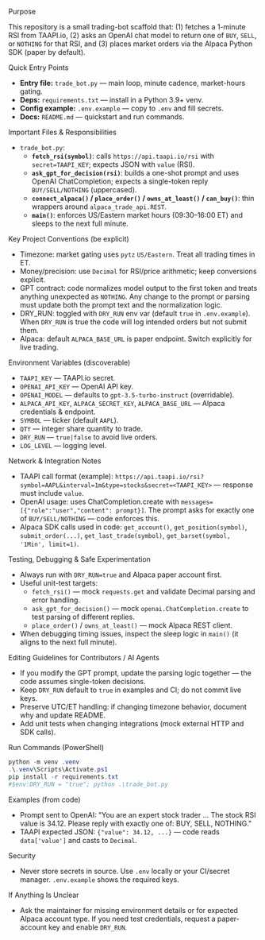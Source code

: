 Purpose

This repository is a small trading-bot scaffold that: (1) fetches a 1-minute RSI from TAAPI.io, (2) asks an OpenAI chat model to return one of `BUY`, `SELL`, or `NOTHING` for that RSI, and (3) places market orders via the Alpaca Python SDK (paper by default).

Quick Entry Points

- **Entry file:** `trade_bot.py` — main loop, minute cadence, market-hours gating.
- **Deps:** `requirements.txt` — install in a Python 3.9+ venv.
- **Config example:** `.env.example` — copy to `.env` and fill secrets.
- **Docs:** `README.md` — quickstart and run commands.

Important Files & Responsibilities

- `trade_bot.py`:
  - **`fetch_rsi(symbol)`**: calls `https://api.taapi.io/rsi` with `secret=TAAPI_KEY`; expects JSON with `value` (RSI).
  - **`ask_gpt_for_decision(rsi)`**: builds a one-shot prompt and uses OpenAI ChatCompletion; expects a single-token reply `BUY/SELL/NOTHING` (uppercased).
  - **`connect_alpaca()` / `place_order()` / `owns_at_least()` / `can_buy()`**: thin wrappers around `alpaca_trade_api.REST`.
  - **`main()`**: enforces US/Eastern market hours (09:30–16:00 ET) and sleeps to the next full minute.

Key Project Conventions (be explicit)

- Timezone: market gating uses `pytz` `US/Eastern`. Treat all trading times in ET.
- Money/precision: use `Decimal` for RSI/price arithmetic; keep conversions explicit.
- GPT contract: code normalizes model output to the first token and treats anything unexpected as `NOTHING`. Any change to the prompt or parsing must update both the prompt text and the normalization logic.
- DRY_RUN: toggled with `DRY_RUN` env var (default `true` in `.env.example`). When `DRY_RUN` is true the code will log intended orders but not submit them.
- Alpaca: default `ALPACA_BASE_URL` is paper endpoint. Switch explicitly for live trading.

Environment Variables (discoverable)

- `TAAPI_KEY` — TAAPI.io secret.
- `OPENAI_API_KEY` — OpenAI API key.
- `OPENAI_MODEL` — defaults to `gpt-3.5-turbo-instruct` (overridable).
- `ALPACA_API_KEY`, `ALPACA_SECRET_KEY`, `ALPACA_BASE_URL` — Alpaca credentials & endpoint.
- `SYMBOL` — ticker (default `AAPL`).
- `QTY` — integer share quantity to trade.
- `DRY_RUN` — `true|false` to avoid live orders.
- `LOG_LEVEL` — logging level.

Network & Integration Notes

- TAAPI call format (example):
  `https://api.taapi.io/rsi?symbol=AAPL&interval=1m&type=stocks&secret=<TAAPI_KEY>` — response must include `value`.
- OpenAI usage: uses ChatCompletion.create with `messages=[{"role":"user","content": prompt}]`. The prompt asks for exactly one of `BUY/SELL/NOTHING` — code enforces this.
- Alpaca SDK calls used in code: `get_account()`, `get_position(symbol)`, `submit_order(...)`, `get_last_trade(symbol)`, `get_barset(symbol, '1Min', limit=1)`.

Testing, Debugging & Safe Experimentation

- Always run with `DRY_RUN=true` and Alpaca paper account first.
- Useful unit-test targets:
  - `fetch_rsi()` — mock `requests.get` and validate Decimal parsing and error handling.
  - `ask_gpt_for_decision()` — mock `openai.ChatCompletion.create` to test parsing of different replies.
  - `place_order()` / `owns_at_least()` — mock Alpaca REST client.
- When debugging timing issues, inspect the sleep logic in `main()` (it aligns to the next full minute).

Editing Guidelines for Contributors / AI Agents

- If you modify the GPT prompt, update the parsing logic together — the code assumes single-token decisions.
- Keep `DRY_RUN` default to `true` in examples and CI; do not commit live keys.
- Preserve UTC/ET handling: if changing timezone behavior, document why and update README.
- Add unit tests when changing integrations (mock external HTTP and SDK calls).

Run Commands (PowerShell)

```powershell
python -m venv .venv
.\.venv\Scripts\Activate.ps1
pip install -r requirements.txt
#$env:DRY_RUN = "true"; python .\trade_bot.py
```

Examples (from code)

- Prompt sent to OpenAI:
  "You are an expert stock trader ... The stock RSI value is 34.12. Please reply with exactly one of: BUY, SELL, NOTHING."
- TAAPI expected JSON: `{"value": 34.12, ...}` — code reads `data['value']` and casts to `Decimal`.

Security

- Never store secrets in source. Use `.env` locally or your CI/secret manager. `.env.example` shows the required keys.

If Anything Is Unclear

- Ask the maintainer for missing environment details or for expected Alpaca account type. If you need test credentials, request a paper-account key and enable `DRY_RUN`.
